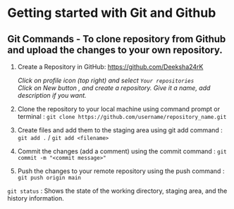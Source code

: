# Getting started with Git and Github

## Git Commands - To clone repository from Github and upload the changes to your own repository.

1. Create a Repository in GitHub: https://github.com/Deeksha24rK

   _Click on profile icon (top right) and select `Your repositories`\
    Click on New button , and create a repository. Give it a name, add description if you want._

2. Clone the repository to your local machine using command prompt or terminal : `git clone https://github.com/username/repository_name.git`

3. Create files and add them to the staging area using git add command : `git add .` / `git add <filename>`

4. Commit the changes (add a comment) using the commit command : `git commit -m "<commit message>"`

5. Push the changes to your remote repository using the push command : `git push origin main`

`git status` : Shows the state of the working directory, staging area, and the history information.
